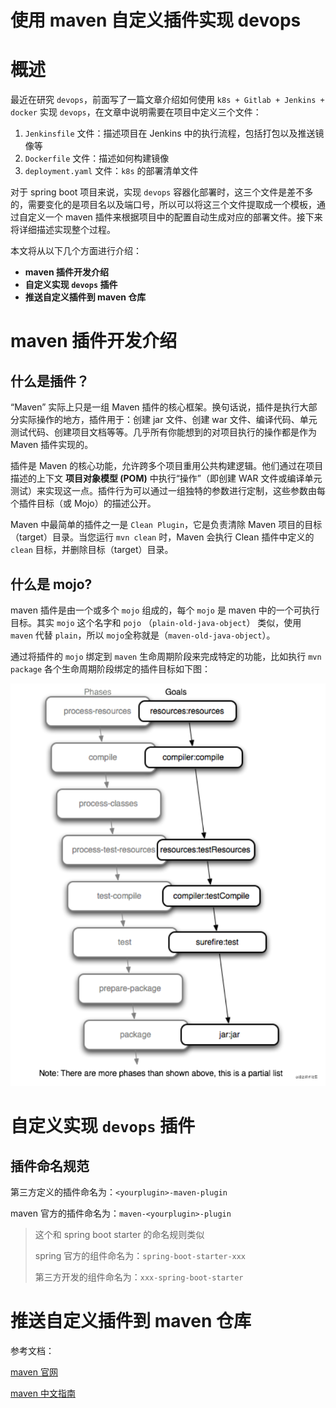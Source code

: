 # 使用 maven 自定义插件实现 devops

# 概述

最近在研究 `devops`，前面写了一篇文章介绍如何使用 `k8s + Gitlab + Jenkins + docker` 实现 `devops`，在文章中说明需要在项目中定义三个文件：

1. `Jenkinsfile` 文件：描述项目在 Jenkins 中的执行流程，包括打包以及推送镜像等
2. `Dockerfile` 文件：描述如何构建镜像
3. `deployment.yaml` 文件：`k8s` 的部署清单文件

对于 spring boot 项目来说，实现 `devops` 容器化部署时，这三个文件是差不多的，需要变化的是项目名以及端口号，所以可以将这三个文件提取成一个模板，通过自定义一个 maven 插件来根据项目中的配置自动生成对应的部署文件。接下来将详细描述实现整个过程。

本文将从以下几个方面进行介绍：

- **maven 插件开发介绍**
- **自定义实现 `devops` 插件**
- **推送自定义插件到 maven 仓库**

# maven 插件开发介绍

## 什么是插件？

“Maven” 实际上只是一组 Maven 插件的核心框架。换句话说，插件是执行大部分实际操作的地方，插件用于：创建 jar 文件、创建 war 文件、编译代码、单元测试代码、创建项目文档等等。几乎所有你能想到的对项目执行的操作都是作为 Maven 插件实现的。

插件是 Maven 的核心功能，允许跨多个项目重用公共构建逻辑。他们通过在项目描述的上下文 **项目对象模型 (POM)** 中执行“操作”（即创建 WAR 文件或编译单元测试）来实现这一点。插件行为可以通过一组独特的参数进行定制，这些参数由每个插件目标（或 Mojo）的描述公开。

Maven 中最简单的插件之一是 `Clean Plugin`，它是负责清除 Maven 项目的目标（target）目录。当您运行 `mvn clean` 时，Maven 会执行 Clean 插件中定义的 `clean` 目标，并删除目标（target）目录。

## 什么是 mojo?

maven 插件是由一个或多个 `mojo` 组成的，每个 `mojo` 是 maven 中的一个可执行目标。其实 `mojo` 这个名字和 `pojo` （`plain-old-java-object`） 类似，使用 `maven` 代替 `plain`，所以 `mojo`全称就是（`maven-old-java-object`）。

通过将插件的 `mojo` 绑定到 `maven` 生命周期阶段来完成特定的功能，比如执行 `mvn package` 各个生命周期阶段绑定的插件目标如下图：

![image.png](使用maven自定义插件实现devops.assets/3bfa8124a8614bcdb909a97aff3ef4dd~tplv-k3u1fbpfcp-watermark.image)

# 自定义实现 `devops` 插件

## 插件命名规范

第三方定义的插件命名为：`<yourplugin>-maven-plugin`

maven 官方的插件命名为：`maven-<yourplugin>-plugin`

> 这个和 spring boot starter 的命名规则类似
>
> spring 官方的组件命名为：`spring-boot-starter-xxx`
>
> 第三方开发的组件命名为：`xxx-spring-boot-starter`





# 推送自定义插件到 maven 仓库







参考文档：

[maven 官网](https://maven.apache.org/guides/introduction/introduction-to-plugins.html)

[maven 中文指南](http://www.kailing.pub/PdfReader/web/viewer.html?file=mavenGuide)

